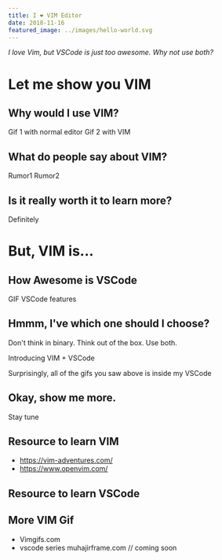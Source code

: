 ```yaml
---
title: I ❤ VIM Editor
date: 2018-11-16
featured_image: ../images/hello-world.svg
---
```


_I love Vim, but VSCode is just too awesome. Why not use both?_

# Let me show you VIM

## Why would I use VIM?

Gif 1 with normal editor
Gif 2 with VIM

## What do people say about VIM?

Rumor1
Rumor2

## Is it really worth it to learn more?

Definitely

# But, VIM is...

## How Awesome is VSCode

GIF VSCode features

## Hmmm, I've which one should I choose?

Don't think in binary. Think out of the box. Use both.

Introducing VIM + VSCode

Surprisingly, all of the gifs you saw above is inside my VSCode

## Okay, show me more.

Stay tune

## Resource to learn VIM

- https://vim-adventures.com/
- https://www.openvim.com/

## Resource to learn VSCode

## More VIM Gif

- Vimgifs.com
- vscode series muhajirframe.com // coming soon
